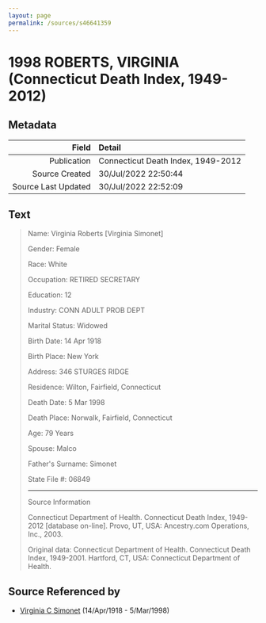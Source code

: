 ```yaml
---
layout: page
permalink: /sources/s46641359
---
```


# 1998 ROBERTS, VIRGINIA (Connecticut Death Index, 1949-2012)

## Metadata
Field | Detail
---:|:---
Publication | Connecticut Death Index, 1949-2012
Source Created | 30/Jul/2022 22:50:44
Source Last Updated | 30/Jul/2022 22:52:09

## Text

> Name: Virginia Roberts [Virginia Simonet]
>
> Gender: Female
>
> Race: White
>
> Occupation: RETIRED SECRETARY
>
> Education: 12
>
> Industry: CONN ADULT PROB DEPT
>
> Marital Status: Widowed
>
> Birth Date: 14 Apr 1918
>
> Birth Place: New York
>
> Address: 346 STURGES RIDGE
>
> Residence: Wilton, Fairfield, Connecticut
>
> Death Date: 5 Mar 1998
>
> Death Place: Norwalk, Fairfield, Connecticut
>
> Age: 79 Years
>
> Spouse: Malco
>
> Father's Surname: Simonet
>
> State File #: 06849
>
> ---
>
> Source Information
>
> Connecticut Department of Health. Connecticut Death Index, 1949-2012 [database on-line]. Provo, UT, USA: Ancestry.com Operations, Inc., 2003.
>
> Original data: Connecticut Department of Health. Connecticut Death Index, 1949-2001. Hartford, CT, USA: Connecticut Department of Health.
>

## Source Referenced by

* [Virginia C Simonet](../people/@33863084@-virginia-c-simonet-b1918-4-14-d1998-3-5.md) (14/Apr/1918 - 5/Mar/1998)
